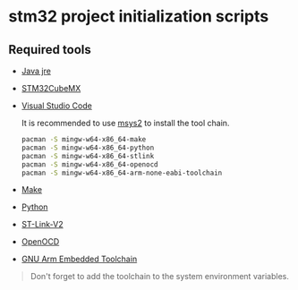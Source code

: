 # stm32 project initialization scripts

## Required tools

- [Java jre](https://www.oracle.com/java/technologies/javase-downloads.html)
- [STM32CubeMX](https://www.st.com/zh/development-tools/stm32cubemx.html)
- [Visual Studio Code](https://code.visualstudio.com/Download)

  It is recommended to use [msys2](https://msys2.org) to install the tool chain.

    ```bash
    pacman -S mingw-w64-x86_64-make
    pacman -S mingw-w64-x86_64-python
    pacman -S mingw-w64-x86_64-stlink
    pacman -S mingw-w64-x86_64-openocd
    pacman -S mingw-w64-x86_64-arm-none-eabi-toolchain
    ```

- [Make](http://gnuwin32.sourceforge.net/packages/make.htm)
- [Python](https://www.python.org/downloads/)
- [ST-Link-V2](https://www.st.com/zh/development-tools/st-link-v2.html#tools-software)
- [OpenOCD](https://openocd.org/)
- [GNU Arm Embedded Toolchain](https://developer.arm.com/tools-and-software/open-source-software/developer-tools/gnu-toolchain/gnu-rm/downloads)

> Don't forget to add the toolchain to the system environment variables.
